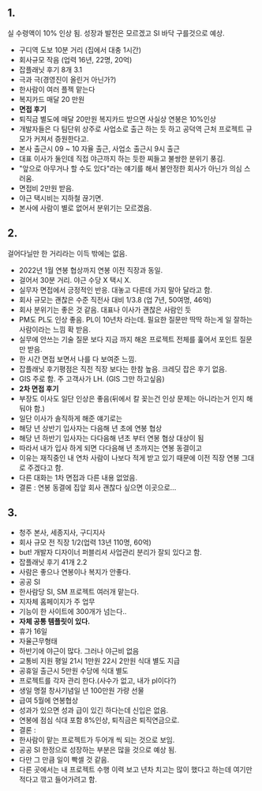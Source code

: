 ## 1.

실 수령액이 10% 인상 됨. 성장과 발전은 모르겠고 SI 바닥 구를것으로 예상.

- 구디역 도보 10분 거리 (집에서 대충 1시간)
- 회사규모 작음 (업력 16년, 22명, 20억)
- 잡플래닛 후기 8개 3.1
- 극과 극(경영진이 올린거 아닌가?)
- 한사람이 여러 플젝 맡는다
- 복지카드 매달 20 만원
- **면접 후기**
- 퇴직금 별도에 매달 20만원 복지카드 받으면 사실상 연봉은 10%인상
- 개발자들은 다 팀단위 상주로 사업소로 출근 하는 듯 하고 공덕역 근처 프로젝트 규모가 커져서 증원한다고.
- 본사 출근시 09 ~ 10 자율 출근, 사업소 출근시 9시 출근
- 대표 이사가 둘인데 직접 야근까지 하는 듯한 찌들고 불쌍한 분위기 풍김.
- "앞으로 아무거나 할 수도 있다"라는 얘기를 해서 불안정한 회사가 아닌가 의심 스러움.
- 면접비 2만원 받음.
- 야근 택시비는 지하철 끊기면.
- 본사에 사람이 별로 없어서 분위기는 모르겠음.

## 2.

걸어다닐만 한 거리라는 이득 밖에는 없음.

- 2022년 1월 연봉 협상까지 연봉 이전 직장과 동일.
- 걸어서 30분 거리. 야근 수당 X 택시 X.
- 실무자 면접에서 긍정적인 반응. 대놓고 다른데 가지 말아 달라고 함.
- 회사 규모는 괜찮은 수준 직전사 대비 1/3.8 (업 7년, 50여명, 46억)
- 회사 분위기는 좋은 것 같음. 대표나 이사가 괜찮은 사람인 듯
- PM도 PL도 인상 좋음. PL이 10년차 라는데. 필요한 질문만 딱딱 하는게 일 잘하는 사람이라는 느낌 확 받음.
- 실무에 안쓰는 기술 질문 보다 지금 까지 해온 프로젝트 전체를 훑어서 포인트 질문만 받음.
- 한 시간 면접 보면서 나를 다 보여준 느낌.
- 잡플래닛 후기평점은 직전 직장 보다는 한참 높음. 크레딧 잡은 후기 없음.
- GIS 주로 함. 주 고객사가 LH. (GIS 그만 하고싶음)
- **2차 면접 후기**
- 부장도 이사도 일단 인상은 좋음(뒤에서 칼 꽂는건 인상 문제는 아니라는거 인지 해 둬야 함.)
- 일단 이사가 솔직하게 해준 얘기로는
- 해당 년 상반기 입사자는 다음해 년 초에 연봉 협상
- 해당 년 하반기 입사자는 다다음해 년초 부터 연봉 협상 대상이 됨
- 따라서 내가 입사 하게 되면 다다음해 년 초까지는 연봉 동결이고
- 이유는 재직중인 내 연차 사람이 나보다 적게 받고 있기 때문에 이전 직장 연봉 그대로 주겠다고 함.
- 다른 대화는 1차 면접과 다른 내용 없었음.
- 결론 : 연봉 동결에 집앞 회사 괜찮다 싶으면 이곳으로...

## 3.

- 청주 본사, 세종지사, 구디지사
- 회사 규모 전 직장 1/2(업력 13년 110명, 60억)
- but! 개발자 디자이너 퍼블리셔 사업관리 분리가 잘되 있다고 함.
- 잡플래닛 후기 41개 2.2
- 사람은 좋으나 연봉이나 복지가 안좋다.
- 공공 SI
- 한사람당 SI, SM 프로젝트 여러개 맡는다.
- 지자체 홈페이지가 주 업무
- 기능이 한 사이트에 300개가 넘는다..
- **자체 공통 템플릿이 있다.**
- 휴가 16일
- 자율근무형태
- 하반기에 야근이 많다. 그러나 야근비 없음
- 교통비 지원 평일 21시 1만원 22시 2만원 식대 별도 지급
- 공휴일 출근시 5만원 수당에 식대 별도
- 프로젝트를 각자 관리 한다.(사수가 없고, 내가 pl이다?)
- 생일 명절 창사기념일 년 100만원 가량 선물
- 급여 5월에 연봉협상
- 성과가 있으면 성과 급이 있긴 하다는데 신입은 없음.
- 연봉에 점심 식대 포함 8%인상, 퇴직금은 퇴직연금으로.
- 결론 :
- 한사람이 맡는 프로젝트가 두어개 씩 되는 것으로 보임.
- 공공 SI 한정으로 성장하는 부분은 많을 것으로 예상 됨.
- 다만 그 만큼 일이 빡셀 것 같음.
- 다른 곳에서는 내 프로젝트 수행 이력 보고 년차 치고는 많이 했다고 하는데 여기만 적다고 깎고 들어가려고 함.
